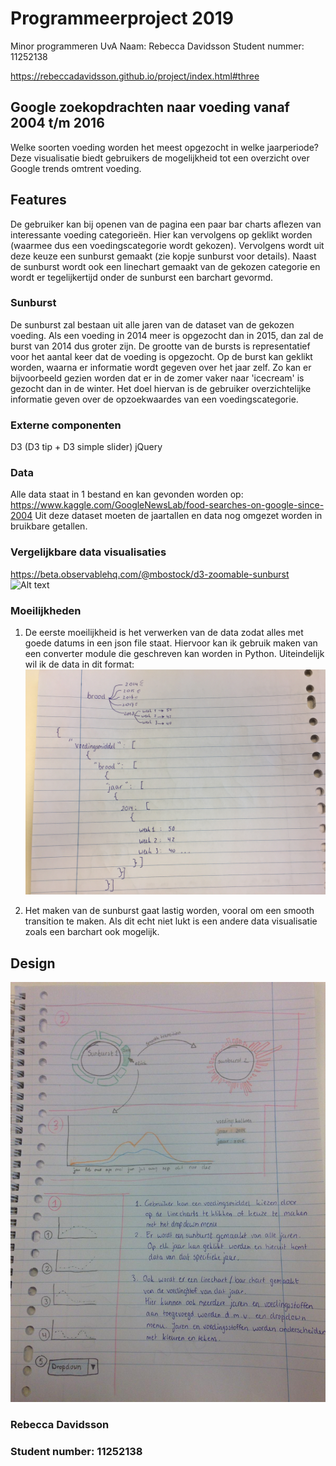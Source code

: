 # Programmeerproject 2019
Minor programmeren UvA
Naam: Rebecca Davidsson
Student nummer: 11252138

https://rebeccadavidsson.github.io/project/index.html#three

## Google zoekopdrachten naar voeding vanaf 2004 t/m 2016
Welke soorten voeding worden het meest opgezocht in welke jaarperiode?
Deze visualisatie biedt gebruikers de mogelijkheid tot een overzicht over Google trends omtrent voeding.

## Features
De gebruiker kan bij openen van de pagina een paar bar charts aflezen van interessante voeding categorieën. Hier kan vervolgens op geklikt worden (waarmee dus een voedingscategorie wordt gekozen). Vervolgens wordt uit deze keuze een sunburst gemaakt (zie kopje sunburst voor details). Naast de sunburst wordt ook een linechart gemaakt van de gekozen categorie en wordt er tegelijkertijd onder de sunburst een barchart gevormd.

### Sunburst
De sunburst zal bestaan uit alle jaren van de dataset van de gekozen voeding. Als een voeding in 2014 meer is opgezocht dan in 2015, dan zal de burst van 2014 dus groter zijn. De grootte van de bursts is representatief voor het aantal keer dat de voeding is opgezocht. Op de burst kan geklikt worden, waarna er informatie wordt gegeven over het jaar zelf. Zo kan er bijvoorbeeld gezien worden dat er in de zomer vaker naar 'icecream' is gezocht dan in de winter.
Het doel hiervan is de gebruiker overzichtelijke informatie geven over de opzoekwaardes van een voedingscategorie.

### Externe componenten
D3 (D3 tip + D3 simple slider)
jQuery

### Data
Alle data staat in 1 bestand en kan gevonden worden op:
https://www.kaggle.com/GoogleNewsLab/food-searches-on-google-since-2004
Uit deze dataset moeten de jaartallen en data nog omgezet worden in bruikbare getallen.

### Vergelijkbare data visualisaties
https://beta.observablehq.com/@mbostock/d3-zoomable-sunburst
![Alt text](doc/sunburst.jpg)

### Moeilijkheden
1. De eerste moeilijkheid is het verwerken van de data zodat alles met goede datums in een json file staat. Hiervoor kan ik gebruik maken van een converter module die geschreven kan worden in Python.
Uiteindelijk wil ik de data in dit format:
![Alt text](doc/json_example.jpg)

2. Het maken van de sunburst gaat lastig worden, vooral om een smooth transition te maken. Als dit echt niet lukt is een andere data visualisatie zoals een barchart ook mogelijk.


## Design
![Alt text](doc/design.jpeg)

### Rebecca Davidsson
### Student number: 11252138
